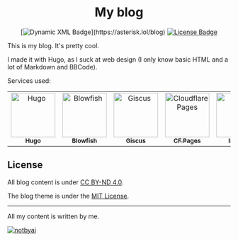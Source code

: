 <div align="center"> 
  <h1>My blog</h1>

[![Dynamic XML Badge](https://img.shields.io/badge/dynamic/xml?url=https%3A%2F%2Fasterisk.lol%2Findex.xml&query=(%2F%2Fitem%2Ftitle%5Bstring(.)%20!%3D%20''%5D)%5B1%5D&style=flat&label=Latest%20Post&color=%238b5cf6&cacheSeconds=3600)](https://asterisk.lol/blog)
[![License Badge](https://img.shields.io/badge/License-CC_BY--ND_4.0-orange?cacheSeconds=3600)](LICENSE)

</div>



This is my blog. It's pretty cool.

I made it with Hugo, as I suck at web design (I only know basic HTML and a lot of Markdown and BBCode).

Services used:
<table>
  <tr>
    <td align="center">
        <a href="https://gohugo.io/" target="_blank" rel="noopener noreferrer">
            <img src="https://api.iconify.design/simple-icons:hugo.svg?color=%23fa438c" width="100px;" alt="Hugo"/>
            <br/>
            <sub>
                <b>Hugo</b>
            </sub>
        </a>
        <br/>
    </td>
    <td align="center">
        <a href="https://blowfish.page/" target="_blank" rel="noopener noreferrer">
            <img src="https://blowfish.page/img/blowfish_logo_transparent.png" width="100px;" alt="Blowfish"/>
            <br/>
            <sub>
                <b>Blowfish</b>
            </sub>
        </a>
        <br/>
    </td>
    <td align="center">
        <a href="https://giscus.app" target="_blank" rel="noopener noreferrer">
            <img src="https://avatars.githubusercontent.com/u/81452695?s=64&v=8" width="100px;" alt="Giscus"/>
            <br/>
            <sub>
                <b>Giscus</b>
            </sub>
        </a>
        <br/>
    </td>
    <td align="center">
        <a href="https://pages.cloudflare.com/" target="_blank" rel="noopener noreferrer">
            <img src="https://api.iconify.design/simple-icons:cloudflarepages.svg?color=%23f48120" width="100px;" alt="Cloudflare Pages"/>
            <br/>
            <sub>
                <b>CF Pages</b>
            </sub>
        </a>
        <br/>
    </td>
    <td align="center">
        <a href="https://imgbot.net" target="_blank" rel="noopener noreferrer">
            <img src="https://avatars.githubusercontent.com/ml/497?s=140&v=4" width="100px;" alt="ImgBot"/>
            <br/>
            <sub>
                <b>ImgBot</b>
            </sub>
        </a>
        <br/>
    </td>
    <td align="center">
        <a href="https://jampack.divriots.com" target="_blank" rel="noopener noreferrer">
            <picture>
            <source media="(prefers-color-scheme: dark)" srcset="https://github.com/Ast3risk-ops/website/assets/83875983/f5d4e8a5-08aa-48f1-89da-657b52195521">
            <source media="(prefers-color-scheme: light)" srcset="https://github.com/Ast3risk-ops/website/assets/83875983/743b2447-27d6-4369-9d17-fca991005605">
            <img alt="Jampack" src="">
            </picture>
            <br/>
            <sub>
                <b>Jampack</b>
            </sub>
        </a>
        <br/>
    </td>
  </tr>
</table>

## License

All blog content is under [CC BY-ND 4.0](https://creativecommons.org/licenses/by-nd/4.0/deed.en).

The blog theme is under the [MIT License](https://github.com/nunocoracao/blowfish/blob/main/LICENSE).

------

All my content is written by me.

[![notbyai](https://asterisk.lol/notbyai-black.png)](https://notbyai.fyi)
